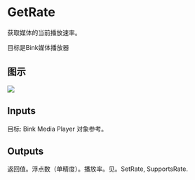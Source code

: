 # GetRate

获取媒体的当前播放速率。

目标是Bink媒体播放器

## 图示

![]($-20221218-19593821.png)

## Inputs

目标: Bink Media Player 对象参考。  

## Outputs

返回值。浮点数（单精度）。播放率。见。SetRate, SupportsRate.
